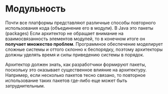 # Модульность
Почти все платформы представляют различные способы повторного использования кода (объединение его в модули). В Java
это пакеты (packages) Если архитектор не обращает внимание на взаимосвязанность элементов модулей, то в конечном итоге 
он **получает множество проблем**. Программное обеспечение моделирует сложные системы и оттого склонно к беспорядку, 
поэтому архитекторы должны уделять время и силы приведению системы в порядок.

Архитектор должен знать, как разработчики формируют пакеты, поскольку это оказывает существенное влияние на архитектуру.
Например, если несколько пакетов тесно связано, то повторное использование таких пакетов где-либо еще может быть
затруднительным.